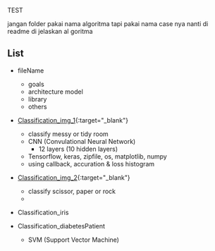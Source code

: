 TEST

jangan folder pakai nama algoritma tapi pakai nama case nya nanti di readme di jelaskan al goritma

## List

- fileName
  - goals
  - architecture model
  - library 
  - others

- [Classification_img_1](https://github.com/42win/machineLearning/tree/main/Supervised/Classification/Classification_img_1){:target="_blank"}
  - classify messy or tidy room
  - CNN (Convulational Neural Network) 
    - 12 layers (10 hidden layers) 
  - Tensorflow, keras, zipfile, os, matplotlib, numpy 
  - using callback, accuration & loss histogram
  
- [Classification_img_2](https://github.com/42win/machineLearning/tree/main/Supervised/Classification/Classification_img_2){:target="_blank"}
  - classify scissor, paper or rock
  - 
- Classification_iris
- Classification_diabetesPatient
  -  SVM (Support Vector Machine)
